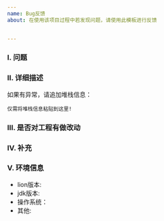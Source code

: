 ```yaml
---
name: Bug反馈
about: 在使用该项目过程中若发现问题，请使用此模板进行反馈


---
```

### Ⅰ. 问题

### Ⅱ. 详细描述
如果有异常，请追加堆栈信息：
```
仅需将堆栈信息粘贴到这里!
```

### Ⅲ. 是否对工程有做改动

### Ⅳ. 补充

### Ⅴ. 环境信息

- lion版本:
- jdk版本:
- 操作系统：
- 其他: